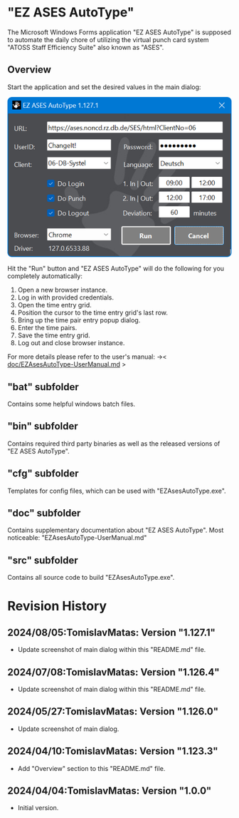 # "EZ ASES AutoType"
The Microsoft Windows Forms application "EZ ASES AutoType" is supposed 
to automate the daily chore of utilizing the virtual punch card system 
"ATOSS Staff Efficiency Suite" also known as "ASES".

## Overview
Start the application and set the desired values in the main dialog:  

![MainDialog](res/img/Screenshot-MainDialog-v1.127.1.png)  

Hit the "Run" button and "EZ ASES AutoType" will do the 
following for you completely automatically:

1) Open a new browser instance.
2) Log in with provided credentials.
3) Open the time entry grid.
4) Position the cursor to the time entry grid's last row.
5) Bring up the time pair entry popup dialog.
6) Enter the time pairs.
7) Save the time entry grid.
8) Log out and close browser instance.

For more details please refer to the user's manual:
->< [doc/EZAsesAutoType-UserManual.md](doc/EZAsesAutoType-UserManual.md) >

## "bat" subfolder
Contains some helpful windows batch files.

## "bin" subfolder
Contains required third party binaries as well as the released 
versions of "EZ ASES AutoType".

## "cfg" subfolder
Templates for config files, which can be used with "EZAsesAutoType.exe".

## "doc" subfolder
Contains supplementary documentation about "EZ ASES AutoType".
Most noticeable: "EZAsesAutoType-UserManual.md"

## "src" subfolder
Contains all source code to build "EZAsesAutoType.exe".

# Revision History
## 2024/08/05:TomislavMatas: Version "1.127.1"
* Update screenshot of main dialog within this "README.md" file.

## 2024/07/08:TomislavMatas: Version "1.126.4"
* Update screenshot of main dialog within this "README.md" file.

## 2024/05/27:TomislavMatas: Version "1.126.0"  
* Update screenshot of main dialog.  
  
## 2024/04/10:TomislavMatas: Version "1.123.3"
* Add "Overview" section to this "README.md" file.

## 2024/04/04:TomislavMatas: Version "1.0.0"
* Initial version.
